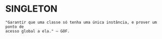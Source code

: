 # SINGLETON
```
"Garantir que uma classe só tenha uma única instância, e prover um ponto de 
acesso global a ela." — GOF.
```
